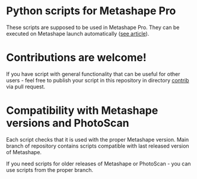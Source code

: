 # Python scripts for Metashape Pro

These scripts are supposed to be used in Metashape Pro. They can be executed on Metashape launch automatically ([see article](https://agisoft.freshdesk.com/support/solutions/articles/31000133123-how-to-run-python-script-automatically-on-metashape-professional-start)).

# Contributions are welcome!

If you have script with general functionality that can be useful for other users - feel free to publish your script in this repository in directory [contrib](https://github.com/agisoft-llc/metashape-scripts/tree/master/src/contrib) via pull request.

# Compatibility with Metashape versions and PhotoScan

Each script checks that it is used with the proper Metashape version. Main branch of repository contains scripts compatible with last released version of Metashape.

If you need scripts for older releases of Metashape or PhotoScan - you can use scripts from the proper branch.
